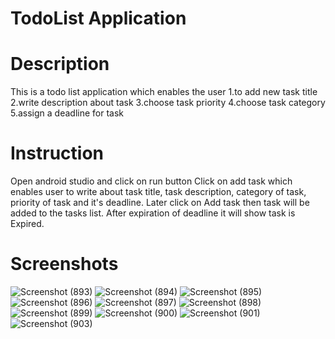 # TodoList Application

# Description
This is a todo list application which enables the user 
1.to add new task title
2.write description about task
3.choose task priority
4.choose task category
5.assign a deadline for task

# Instruction
Open android studio and click on run button
Click on add task which enables user to write about task title, task description, category of task, priority of task and it's deadline.
Later click on Add task then task will be added to the tasks list.
After expiration of deadline it will show task is Expired.

# Screenshots
![Screenshot (893)](https://github.com/LakshmiNarsitha/Todo-List-Application/assets/79990816/bf91ea3d-8372-4516-88f1-1dc212198b8a)
![Screenshot (894)](https://github.com/LakshmiNarsitha/Todo-List-Application/assets/79990816/40b6f805-0178-48cd-baab-de441844b7b8)
![Screenshot (895)](https://github.com/LakshmiNarsitha/Todo-List-Application/assets/79990816/6c5832ae-adea-493f-b5a0-bcef29cd3d07)
![Screenshot (896)](https://github.com/LakshmiNarsitha/Todo-List-Application/assets/79990816/c4ba7aa9-ec17-44f9-b664-d16608179c00)
![Screenshot (897)](https://github.com/LakshmiNarsitha/Todo-List-Application/assets/79990816/aaacb53b-03b9-45b9-8406-81f873ba50c4)
![Screenshot (898)](https://github.com/LakshmiNarsitha/Todo-List-Application/assets/79990816/b5904669-fb82-4b83-a0a6-0a9717fa3683)
![Screenshot (899)](https://github.com/LakshmiNarsitha/Todo-List-Application/assets/79990816/1049b55f-df2c-4b59-9b6d-ce6cd0ba11e1)
![Screenshot (900)](https://github.com/LakshmiNarsitha/Todo-List-Application/assets/79990816/5e5a4e72-9615-45cf-a9ec-f654b6884c01)
![Screenshot (901)](https://github.com/LakshmiNarsitha/Todo-List-Application/assets/79990816/32fe23eb-27fe-4ce3-bd4c-69db3cddcb81)
![Screenshot (903)](https://github.com/LakshmiNarsitha/Todo-List-Application/assets/79990816/ff003d41-163f-4947-970f-c8537b68fff6)
